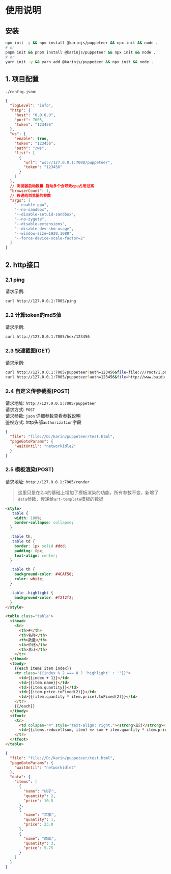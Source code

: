 # 使用说明

## 安装

```bash
npm init -y && npm install @karinjs/puppeteer && npx init && node .
# or
pnpm init && pnpm install @karinjs/puppeteer && npx init && node .
# or
yarn init -y && yarn add @karinjs/puppeteer && npx init && node .
```

## 1. 项目配置

`./config.json`:

```json
{
  "logLevel": "info",
  "http": {
    "host": "0.0.0.0",
    "port": 7005,
    "token": "123456"
  },
  "ws": {
    "enable": true,
    "token": "123456",
    "path": "/ws",
    "list": [
      {
        "url": "ws://127.0.0.1:7000/puppeteer",
        "token": "123456"
      }
    ]
  },
  // 浏览器启动数量 启动多个会导致cpu占用过高
  "browserCount": 1,
  // 传递给浏览器的参数
  "args": [
    "--enable-gpu",
    "--no-sandbox",
    "--disable-setuid-sandbox",
    "--no-zygote",
    "--disable-extensions",
    "--disable-dev-shm-usage",
    "--window-size=1920,1080",
    "--force-device-scale-factor=2"
  ]
}
```

## 2. http接口

### 2.1 ping

请求示例:

```bash
curl http://127.0.0.1:7005/ping
```

### 2.2 计算token的md5值

请求示例:

```bash
curl http://127.0.0.1:7005/hex/123456
```

### 2.3 快速截图(GET)

请求示例:

```bash
curl http://127.0.0.1:7005/puppeteer?auth=123456&file=file:///root/1.png
curl http://127.0.0.1:7005/puppeteer?auth=123456&file=http://www.baidu.com
```

### 2.4 自定义传参截图(POST)

请求地址: `http://127.0.0.1:7005/puppeteer`  
请求方式: `POST`  
请求参数: `json` 详细参数查看[参数说明](https://github.com/KarinJS/puppeteer-core/blob/d92140a9f156aee07a855f6824f3ae8a8cd95da1/src/puppeteer/core.ts#L5)  
鉴权方式: http头部`authorization`字段  

```json
{
  "file": "file://D:/karin/puppeteer/test.html",
  "pageGotoParams": {
    "waitUntil": "networkidle2"
  }
}

```

### 2.5 模板渲染(POST)

请求地址: `http://127.0.0.1:7005/render`

> 这里只是在2.4的基础上增加了模板渲染的功能，所有参数不变，新增了`data`参数，传递给`art-template`模板的数据

```html
<style>
  .table {
    width: 100%;
    border-collapse: collapse;
  }

  .table th,
  .table td {
    border: 1px solid #ddd;
    padding: 8px;
    text-align: center;
  }

  .table th {
    background-color: #4CAF50;
    color: white;
  }

  .table .highlight {
    background-color: #f2f2f2;
  }
</style>

<table class="table">
  <thead>
    <tr>
      <th>#</th>
      <th>名称</th>
      <th>数量</th>
      <th>价格</th>
      <th>总计</th>
    </tr>
  </thead>
  <tbody>
    {{each items item index}}
    <tr class="{{index % 2 === 0 ? 'highlight' : ''}}">
      <td>{{index + 1}}</td>
      <td>{{item.name}}</td>
      <td>{{item.quantity}}</td>
      <td>{{item.price.toFixed(2)}}</td>
      <td>{{(item.quantity * item.price).toFixed(2)}}</td>
    </tr>
    {{/each}}
  </tbody>
  <tfoot>
    <tr>
      <td colspan="4" style="text-align: right;"><strong>总计</strong></td>
      <td>{{items.reduce((sum, item) => sum + item.quantity * item.price, 0).toFixed(2)}}</td>
    </tr>
  </tfoot>
</table>
```

```json
{
  "file": "file://D:/karin/puppeteer/test.html",
  "pageGotoParams": {
    "waitUntil": "networkidle2"
  },
  "data": {
    "items": [
      {
        "name": "桃子",
        "quantity": 2,
        "price": 10.5
      },
      {
        "name": "苹果",
        "quantity": 1,
        "price": 23.0
      },
      {
        "name": "西瓜",
        "quantity": 3,
        "price": 5.75
      }
    ]
  }
}
```
